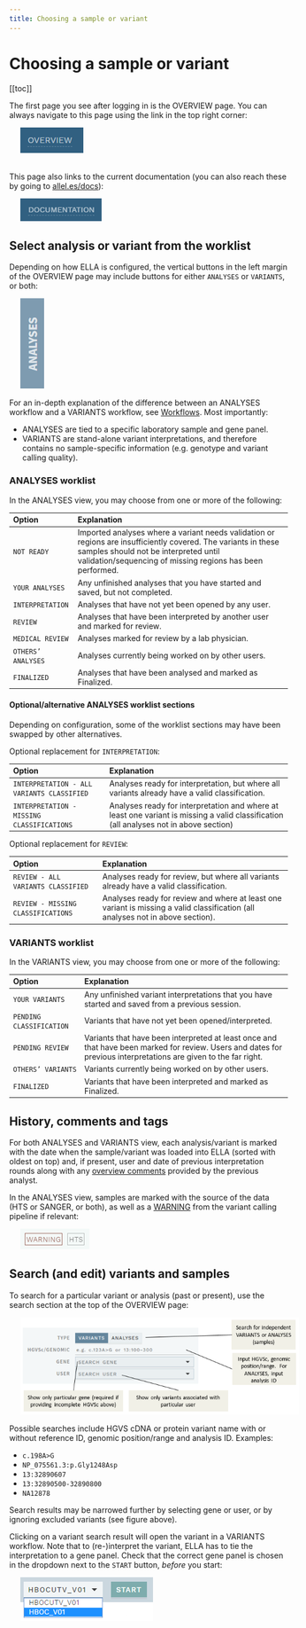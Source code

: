 ```yaml
---
title: Choosing a sample or variant
---
```


# Choosing a sample or variant 

[[toc]]

The first page you see after logging in is the OVERVIEW page. You can always navigate to this page using the link in the top right corner:

<div style="text-indent: 4%;"><img src="./img/overview_btn.png"></div>
<br>

This page also links to the current documentation (you can also reach these by going to [allel.es/docs](http://allel.es/docs)): 

<div style="text-indent: 4%;"><img src="./img/documentation_btn.png"></div>


## Select analysis or variant from the worklist

Depending on how ELLA is configured, the vertical buttons in the left margin of the OVERVIEW page may include buttons for either `ANALYSES` or `VARIANTS`, or both: 

<div style="text-indent: 4%;"><img src="./img/overview_sidebar_analyses.png"></div>

For an in-depth explanation of the difference between an ANALYSES workflow and a VARIANTS workflow, see [Workflows](/manual/workflows.md). Most importantly: 

- ANALYSES are tied to a specific laboratory sample and gene panel.
- VARIANTS are stand-alone variant interpretations, and therefore contains no sample-specific information (e.g. genotype and variant calling quality).

### ANALYSES worklist

In the ANALYSES view, you may choose from one or more of the following: 

Option  | Explanation
:--- | :---
`NOT READY` | Imported analyses where a variant needs validation or regions are insufficiently covered. The variants in these samples should not be interpreted until validation/sequencing of missing regions has been performed.
`YOUR ANALYSES` | Any unfinished analyses that you have started and saved, but not completed.
`INTERPRETATION`  | Analyses that have not yet been opened by any user.
`REVIEW`  | Analyses that have been interpreted by another user and marked for review.
`MEDICAL REVIEW`  | Analyses marked for review by a lab physician.
`OTHERS’ ANALYSES`  | Analyses currently being worked on by other users.
`FINALIZED` | Analyses that have been analysed and marked as Finalized.

#### Optional/alternative ANALYSES worklist sections

Depending on configuration, some of the worklist sections may have been swapped by other alternatives. 

Optional replacement for `INTERPRETATION`:

Option  | Explanation
:--- | :---
`INTERPRETATION - ALL VARIANTS CLASSIFIED`  | Analyses ready for interpretation, but where all variants already have a valid classification.
`INTERPRETATION - MISSING CLASSIFICATIONS` | Analyses ready for interpretation and where at least one variant is missing a valid classification (all analyses not in above section)

Optional replacement for `REVIEW`:

Option  | Explanation
:--- | :---
`REVIEW - ALL VARIANTS CLASSIFIED` | Analyses ready for review, but where all variants already have a valid classification.
`REVIEW - MISSING CLASSIFICATIONS`  | Analyses ready for review and where at least one variant is missing a valid classification (all analyses not in above section).

### VARIANTS worklist

In the VARIANTS view, you may choose from one or more of the following:

Option  | Explanation
:--- | :---
`YOUR VARIANTS` | Any unfinished variant interpretations that you have started and saved from a previous session.
`PENDING CLASSIFICATION` | Variants that have not yet been opened/interpreted.
`PENDING REVIEW` | Variants that have been interpreted at least once and that have been marked for review. Users and dates for previous interpretations are given to the far right.
`OTHERS’ VARIANTS` | Variants currently being worked on by other users.
`FINALIZED` | Variants that have been interpreted and marked as Finalized.

## History, comments and tags

For both ANALYSES and VARIANTS view, each analysis/variant is marked with the date when the sample/variant was loaded into ELLA (sorted with oldest on top) and, if present, user and date of previous interpretation rounds along with any [overview comments](/manual/top-bar.html#work-log) provided by the previous analyst. 

In the ANALYSES view, samples are marked with the source of the data (HTS or SANGER, or both), as well as a [WARNING](/manual/info-page.html#pipeline-warnings) from the variant calling pipeline if relevant:

<div style="text-indent: 4%;"><img src="./img/overview_tags.png"></div>

## Search (and edit) variants and samples

To search for a particular variant or analysis (past or present), use the search section at the top of the OVERVIEW page:

<div style="text-indent: 4%;"><img src="./img/search.png"></div>

Possible searches include HGVS cDNA or protein variant name with or without reference ID, genomic position/range and analysis ID. Examples:

  - `c.198A>G`
  - `NP_075561.3:p.Gly1248Asp`
  - `13:32890607`
  - `13:32890500-32890800`
  - `NA12878`

Search results may be narrowed further by selecting gene or user, or by ignoring excluded variants (see figure above).

Clicking on a variant search result will open the variant in a VARIANTS workflow. Note that to (re-)interpret the variant, ELLA has to tie the interpretation to a gene panel. Check that the correct gene panel is chosen in the dropdown next to the `START` button, *before* you start:

<div style="text-indent: 4%;"><img src="./img/choose_genepanel.png"></div>

